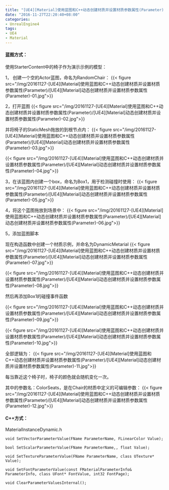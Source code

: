 ```yaml
---
title: "[UE4][Material]使用蓝图和C++动态创建材质并设置材质参数属性(Parameter)"
date: "2016-11-27T22:20:40+08:00"
categories:
- UnrealEngine4
tags:
- UE4
- Material
---
```


#### 蓝图方式：


使用StarterContent中的椅子作为演示示例的模型：

1，	创建一个空的Actor蓝图，命名为RandomChair：
{{< figure src="/img/20161127-[UE4][Material]使用蓝图和C++动态创建材质并设置材质参数属性(Parameter)/[UE4][Material]动态创建材质并设置材质参数属性(Parameter)-01.jpg">}} 

2，打开蓝图
{{< figure src="/img/20161127-[UE4][Material]使用蓝图和C++动态创建材质并设置材质参数属性(Parameter)/[UE4][Material]动态创建材质并设置材质参数属性(Parameter)-02.jpg">}}  

并将椅子的StaticMesh拖放的到根节点内：
{{< figure src="/img/20161127-[UE4][Material]使用蓝图和C++动态创建材质并设置材质参数属性(Parameter)/[UE4][Material]动态创建材质并设置材质参数属性(Parameter)-03.jpg">}}  

{{< figure src="/img/20161127-[UE4][Material]使用蓝图和C++动态创建材质并设置材质参数属性(Parameter)/[UE4][Material]动态创建材质并设置材质参数属性(Parameter)-04.jpg">}} 

3，在该蓝图内创建一个box，命名为Box1，用于检测碰撞时使用：
{{< figure src="/img/20161127-[UE4][Material]使用蓝图和C++动态创建材质并设置材质参数属性(Parameter)/[UE4][Material]动态创建材质并设置材质参数属性(Parameter)-05.jpg">}} 

4，将这个蓝图拖放到场景中：
{{< figure src="/img/20161127-[UE4][Material]使用蓝图和C++动态创建材质并设置材质参数属性(Parameter)/[UE4][Material]动态创建材质并设置材质参数属性(Parameter)-06.jpg">}}  

5，添加蓝图脚本

现在构造函数中创建一个材质示例，并命名为DynamicMetarial
{{< figure src="/img/20161127-[UE4][Material]使用蓝图和C++动态创建材质并设置材质参数属性(Parameter)/[UE4][Material]动态创建材质并设置材质参数属性(Parameter)-07.jpg">}} 

{{< figure src="/img/20161127-[UE4][Material]使用蓝图和C++动态创建材质并设置材质参数属性(Parameter)/[UE4][Material]动态创建材质并设置材质参数属性(Parameter)-08.jpg">}}  

然后再添加Box1的碰撞事件函数

{{< figure src="/img/20161127-[UE4][Material]使用蓝图和C++动态创建材质并设置材质参数属性(Parameter)/[UE4][Material]动态创建材质并设置材质参数属性(Parameter)-09.jpg">}} 

{{< figure src="/img/20161127-[UE4][Material]使用蓝图和C++动态创建材质并设置材质参数属性(Parameter)/[UE4][Material]动态创建材质并设置材质参数属性(Parameter)-10.jpg">}} 

全部逻辑为：
{{< figure src="/img/20161127-[UE4][Material]使用蓝图和C++动态创建材质并设置材质参数属性(Parameter)/[UE4][Material]动态创建材质并设置材质参数属性(Parameter)-11.jpg">}} 
 
每当靠近这个椅子时，椅子的颜色就会随机变化一次。

其中的参数名：ColorSeats，是在Chair的材质中定义的可编辑参数：
{{< figure src="/img/20161127-[UE4][Material]使用蓝图和C++动态创建材质并设置材质参数属性(Parameter)/[UE4][Material]动态创建材质并设置材质参数属性(Parameter)-12.jpg">}}  

#### C++方式：
MaterialInstanceDynamic.h

    void SetVectorParameterValue(FName ParameterName, FLinearColor Value);
    
    bool SetScalarParameterValue(FName ParameterName,, float Value);
    
    void SetTextureParameterValue(FName ParameterName, class UTexture* Value);
    
    void SetFontParameterValue(const FMaterialParameterInfo& ParameterInfo, class UFont* FontValue, int32 FontPage);
    
    void ClearParameterValuesInternal();
